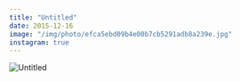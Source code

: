 ```yaml
---
title: "Untitled"
date: 2015-12-16
image: "/img/photo/efca5ebd09b4e00b7cb5291adb8a239e.jpg"
instagram: true
---
```


![Untitled](/img/photo/efca5ebd09b4e00b7cb5291adb8a239e.jpg)
